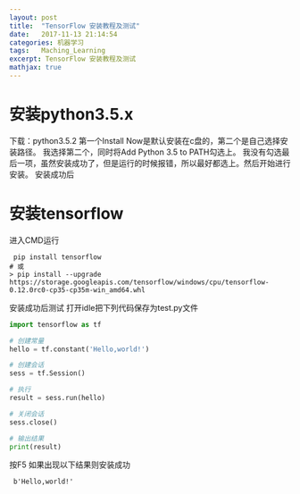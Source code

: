 ```yaml
---
layout: post
title:  "TensorFlow 安装教程及测试"
date:   2017-11-13 21:14:54
categories: 机器学习
tags:   Maching_Learning
excerpt: TensorFlow 安装教程及测试
mathjax: true
---
```


# 安装python3.5.x

下载：python3.5.2
第一个Install Now是默认安装在c盘的，第二个是自己选择安装路径。 
我选择第二个，同时将Add Python 3.5 to PATH勾选上。 
我没有勾选最后一项，虽然安装成功了，但是运行的时候报错，所以最好都选上。然后开始进行安装。 
安装成功后

# 安装tensorflow

进入CMD运行
```shell
 pip install tensorflow
# 或
> pip install --upgrade https://storage.googleapis.com/tensorflow/windows/cpu/tensorflow-0.12.0rc0-cp35-cp35m-win_amd64.whl
```
安装成功后测试
打开idle把下列代码保存为test.py文件
```python
import tensorflow as tf

# 创建常量
hello = tf.constant('Hello,world!')

# 创建会话
sess = tf.Session()

# 执行
result = sess.run(hello)

# 关闭会话
sess.close()

# 输出结果
print(result)
```
按F5
如果出现以下结果则安装成功

     b'Hello,world!'
